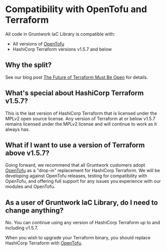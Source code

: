 # Compatibility with OpenTofu and Terraform

All code in Gruntwork IaC Library is compatible with:

- All versions of [OpenTofu](https://opentofu.org/)
- HashiCorp Terraform versions v1.5.7 and below

## Why the split?

See our blog post [The Future of Terraform Must Be Open](https://blog.gruntwork.io/the-future-of-terraform-must-be-open-ab0b9ba65bca) for details.

## What's special about HashiCorp Terraform v1.5.7?

This is the last version of HashiCorp Terraform that is licensed under the MPLv2 open source license. Any version of Terraform at or below v1.5.7 remains licensed under the MPLv2 license and will continue to work as it always has.

## What if I want to use a version of Terraform above v1.5.7?

Going forward, we recommend that all Gruntwork customers adopt [OpenTofu](https://opentofu.org/) as a "drop-in" replacement for HashiCorp Terraform. We will be developing against OpenTofu releases, testing for compatibility with OpenTofu, and offering full support for any issues you experience with our modules and OpenTofu.

## As a user of Gruntwork IaC Library, do I need to change anything?

No. You can continue using any version of HashiCorp Terraform up to and including v1.5.7.

When you wish to upgrade your Terraform binary, you should replace HashiCorp Terraform with [OpenTofu](https://opentofu.org/).
